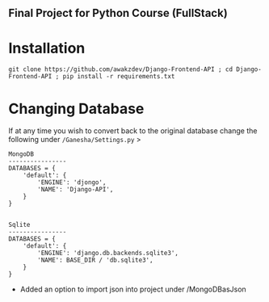 ## Final Project for Python Course (FullStack)
# Installation 
`git clone https://github.com/awakzdev/Django-Frontend-API ; cd Django-Frontend-API ; pip install -r requirements.txt`



# Changing Database
If at any time you wish to convert back to the original database change the following under `/Ganesha/Settings.py` >


```
MongoDB
----------------
DATABASES = {
    'default': {
        'ENGINE': 'djongo',
        'NAME': 'Django-API',
    }
}


Sqlite
----------------
DATABASES = {
    'default': {
        'ENGINE': 'django.db.backends.sqlite3',
        'NAME': BASE_DIR / 'db.sqlite3',
    }
}
```

 - Added an option to import json into project under /MongoDBasJson
